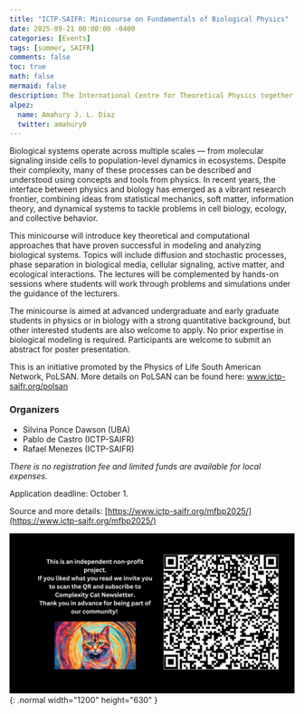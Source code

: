 ```yaml
---
title: "ICTP-SAIFR: Minicourse on Fundamentals of Biological Physics"
date: 2025-09-21 00:00:00 -0400
categories: [Events]
tags: [summer, SAIFR]
comments: false
toc: true
math: false
mermaid: false
description: The International Centre for Theoretical Physics together with the South American Institute for Fundamental Research are organizing a minicourse on fundamentals of biological physics at São Paulo, Brazil.
alpez:
  name: Amahury J. L. Diaz
  twitter: amahury0
---
```

Biological systems operate across multiple scales — from molecular signaling inside cells to population-level dynamics in ecosystems. Despite their complexity, many of these processes can be described and understood using concepts and tools from physics. In recent years, the interface between physics and biology has emerged as a vibrant research frontier, combining ideas from statistical mechanics, soft matter, information theory, and dynamical systems to tackle problems in cell biology, ecology, and collective behavior.

This minicourse will introduce key theoretical and computational approaches that have proven successful in modeling and analyzing biological systems. Topics will include diffusion and stochastic processes, phase separation in biological media, cellular signaling, active matter, and ecological interactions. The lectures will be complemented by hands-on sessions where students will work through problems and simulations under the guidance of the lecturers.

The minicourse is aimed at advanced undergraduate and early graduate students in physics or in biology with a strong quantitative background, but other interested students are also welcome to apply. No prior expertise in biological modeling is required. Participants are welcome to submit an abstract for poster presentation.

This is an initiative promoted by the Physics of Life South American Network, PoLSAN. More details on PoLSAN can be found here: www.ictp-saifr.org/polsan

### Organizers 
- Silvina Ponce Dawson (UBA)
- Pablo de Castro (ICTP-SAIFR)
- Rafael Menezes (ICTP-SAIFR)

_There is no registration fee and limited funds are available for local expenses._

Application deadline: October 1.

Source and more details: [https://www.ictp-saifr.org/mfbp2025/](https://www.ictp-saifr.org/mfbp2025/)

![Desktop View](/assets/img/fix/complexity-cat-newsletter.png){: .normal width="1200" height="630" }
